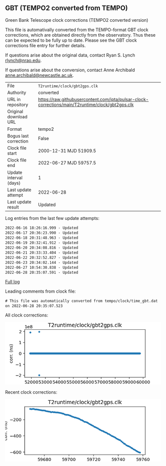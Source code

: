 
## GBT (TEMPO2 converted from TEMPO)

Green Bank Telescope clock corrections (TEMPO2 converted version)

This file is automativally converted from the TEMPO-format GBT
clock corrections, which are obtained directly from the observatory.
Thus these can be expected to be fully up to date. Please see the
GBT clock corrections file entry for further details.

If questions arise about the original data, contact Ryan S. Lynch
<rlynch@nrao.edu>.

If questions arise about the conversion, contact Anne Archibald
<anne.archibald@newcastle.ac.uk>.

|     |     |
|:--- |:--- |
| File | `T2runtime/clock/gbt2gps.clk` |
| Authority | converted |
| URL in repository | <https://raw.githubusercontent.com/ipta/pulsar-clock-corrections/main/T2runtime/clock/gbt2gps.clk> |
| Original download URL | <None> |
| Format | tempo2 |
| Bogus last correction | False |
| Clock file start | 2000-12-31 MJD 51909.5 |
| Clock file end | 2022-06-27 MJD 59757.5 |
| Update interval (days) | 1 |
| Last update attempt | 2022-06-28 |
| Last update result | Updated |

Log entries from the last few update attempts:
```
2022-06-16 18:26:16.999 - Updated
2022-06-17 20:36:23.990 - Updated
2022-06-18 20:31:48.963 - Updated
2022-06-19 20:32:41.912 - Updated
2022-06-20 20:34:08.816 - Updated
2022-06-21 20:33:33.404 - Updated
2022-06-22 20:32:52.827 - Updated
2022-06-23 20:34:02.144 - Updated
2022-06-27 10:54:30.838 - Updated
2022-06-28 20:35:07.591 - Updated
```
[Full log](https://raw.githubusercontent.com/ipta/pulsar-clock-corrections/main/log/T2runtime/clock/gbt2gps.clk.log)

Leading comments from clock file:

    # This file was automatically converted from tempo/clock/time_gbt.dat on 2022-06-28 20:35:07.523



All clock corrections:

![plot of all clock corrections](gbt2gps.clk.png "All corrections")

Recent clock corrections:

![plot of recent clock corrections](gbt2gps.clk.short.png "Recent corrections")

